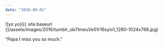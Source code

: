 ```yaml
---
date: "2016-08-01"
---
```


![yo yo]({{ site.baseurl }}/assets/images/2016/tumblr_ob7tmeuVe01r16syio1_1280-1024x768.jpg)

“Papa I miss you so much.”

